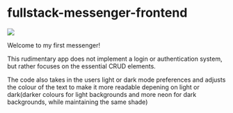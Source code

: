 # fullstack-messenger-frontend
<img src="https://images.unsplash.com/photo-1511447333015-45b65e60f6d5?ixlib=rb-4.0.3&ixid=M3wxMjA3fDB8MHxwaG90by1wYWdlfHx8fGVufDB8fHx8fA%3D%3D&auto=format&fit=crop&w=1555&q=80"></img>

Welcome to my first messenger!

This rudimentary app does not implement a login or authentication system, but rather focuses on the essential CRUD elements. 

The code also takes in the users light or dark mode preferences and adjusts the colour of the text to make it more readable depening on light or dark(darker colours for light backgrounds and more neon for dark backgrounds, while maintaining the same shade) 
